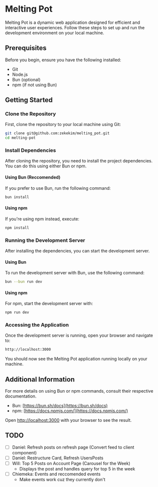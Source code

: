 # Melting Pot

Melting Pot is a dynamic web application designed for efficient and interactive user experiences. Follow these steps to set up and run the development environment on your local machine.

## Prerequisites

Before you begin, ensure you have the following installed:
- Git
- Node.js
- Bun (optional)
- npm (if not using Bun)

## Getting Started

### Clone the Repository

First, clone the repository to your local machine using Git:

```bash 
git clone git@github.com:zekekim/melting_pot.git
cd melting-pot
```

### Install Dependencies

After cloning the repository, you need to install the project dependencies. You can do this using either Bun or npm.

#### Using Bun (Reccomended)

If you prefer to use Bun, run the following command:

```bash 
bun install
```

#### Using npm

If you're using npm instead, execute:

```bash
npm install
```

### Running the Development Server

After installing the dependencies, you can start the development server.

#### Using Bun

To run the development server with Bun, use the following command:

```bash
bun --bun run dev
```

#### Using npm

For npm, start the development server with:

```bash
npm run dev
```

### Accessing the Application

Once the development server is running, open your browser and navigate to:

```bash
http://localhost:3000
```

You should now see the Melting Pot application running locally on your machine.

## Additional Information

For more details on using Bun or npm commands, consult their respective documentation.

- Bun: [https://bun.sh/docs](https://bun.sh/docs)
- npm: [https://docs.npmjs.com/](https://docs.npmjs.com/)



Open [http://localhost:3000](http://localhost:3000) with your browser to see the result.

## TODO
- [ ] Daniel: Refresh posts on refresh page (Convert feed to client component)
- [ ] Daniel: Restructure Card, Refresh UsersPosts
- [ ] Will: Top 5 Posts on Account Page (Carousel for the Week)
    - Displays the post and handles query for top 5 in the week
- [ ] Chiemeka: Events and reccomended events
    - Make events work cuz they currently don't
    
